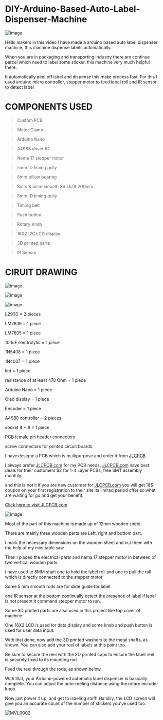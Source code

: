 # DIY-Arduino-Based-Auto-Label-Dispenser-Machine


![image](https://user-images.githubusercontent.com/19898602/129938547-50efb249-48bb-4efb-92df-a3210b6bb595.png)

Hello makers in this video I have made a arduino based auto label dispenser machine, this machine dispense labels automatically.

When you are in packaging and transporting industry there are continue parcel which need to label some sticker, this machine very much helpful there.

It automatically peel off label and dispense this make process fast. For this I used arduino micro controller, stepper motor to feed label roll and IR sensor to detect label

# COMPONENTS USED

> Custom PCB

> Motor Clamp

> Arduino Nano

> A4988 driver IC

> Nema 17 stepper motor

> 5mm ID timing pully

> 8mm pillow bearing

> 8mm & 5mm smooth SS shaft 200mm

> 8mm ID timing pully

> Timing belt

> Push button

> Rotary Knob

> 16X2 I2C LCD display

> 3D printed parts

> IR Sensor



# CIRUIT DRAWING

![image](https://user-images.githubusercontent.com/19898602/129939820-49442e93-d356-4228-86be-c789daaae4a2.png)


![image](https://user-images.githubusercontent.com/19898602/125588570-5cc527d3-79ea-40f4-8323-70093eb0e1d6.png)


![image](https://user-images.githubusercontent.com/19898602/125588592-7213d3f4-ddb1-425a-ad33-9f070ff8d8a1.png)


L293D = 2 pieces


LM7809 = 1 piece


LM7805 = 1 piece


10.1uF electrolytic = 1 piece


1N5408 = 1 piece


1N4007 = 1 piece


led = 1 piece


resistance of at least 470 Ohm = 1 piece




Arduino Nano = 1 piece


Oled display = 1 piece


Encoder = 1 piece


A4988 controller = 2 pieces




socket 8 + 8 = 1 piece


PCB female pin header connectors


screw connectors for printed circuit boards


I have designe a PCB which is multipurpose and order it from [JLCPCB](https://jlcpcb.com/IAT ) 

I always prefer [JLCPCB.com](https://jlcpcb.com/IAT) for my PCB needs, [JLCPCB.com](https://jlcpcb.com/IAT) have best deals for their customers
$2 for 1-4 Layer PCBs, free SMT assembly monthly.


and this is not it if you are new customer for [JLCPCB.com](https://jlcpcb.com/IAT) you will get 18$ coupon on your
first registration to their site its limited period offer so what are waiting for go  and get your benefit. 


[Click here to visit JLCPCB.com](https://jlcpcb.com/IAT)


![image](https://user-images.githubusercontent.com/19898602/129946936-1db41129-916f-4226-b542-68a53585740e.png)



Most of the part of this machine is made up of 12mm wooden sheet

There are mainly three wooden parts are Left, right and bottom part.

I mark the necessary dimensions on the wooden sheet and cut them with the help of my mini table saw

Then I placed the electrical parts and nema 17 stepper motor in between of two vertical wooden parts

I have used to 8MM shaft one to hold the label roll and one to pull the roll which is directly connected to the stepper motor,

Some 5 mm smooth rods are for slide guide for label

one IR sensor at the bottom continually detect the presence of label if label is not present it command stepper motor to run.

Some 3D printed parts are also used in this project like top cover of machine.

One 16X2 LCD is used for data display and some knob and push button is used for user data input.


With that done, now add the 3D printed washers to the metal shafts, as shown. You can also add your reel of labels at this point too. 

Be sure to secure the reel with the 3D printed caps to ensure the label reel is securely fixed to its mounting rod. 

Feed the reel through the rods, as shown below. 





With that, your Arduino-powered automatic label dispenser is basically complete. You can adjust the auto-reeling distance using the rotary encoder knob.

Now just power it up, and get to labeling stuff! Handily, the LCD screen will give you an accurate count of the number of stickers you've used too. 



![MVI_0002](https://user-images.githubusercontent.com/19898602/129951195-9ea65a1f-1932-4c5e-8367-591100be7885.gif)





